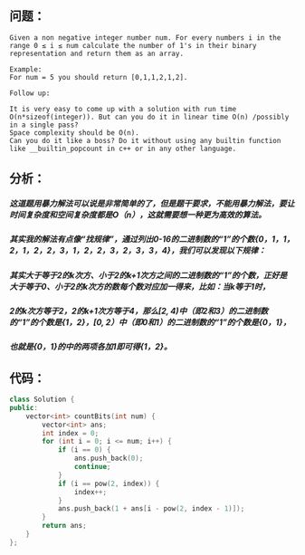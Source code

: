 ## 问题：
```
Given a non negative integer number num. For every numbers i in the range 0 ≤ i ≤ num calculate the number of 1's in their binary representation and return them as an array.

Example:
For num = 5 you should return [0,1,1,2,1,2].

Follow up:

It is very easy to come up with a solution with run time O(n*sizeof(integer)). But can you do it in linear time O(n) /possibly in a single pass?
Space complexity should be O(n).
Can you do it like a boss? Do it without using any builtin function like __builtin_popcount in c++ or in any other language.
```
## 分析：
##### 这道题用暴力解法可以说是非常简单的了，但是题干要求，不能用暴力解法，要让时间复杂度和空间复杂度都是O（n），这就需要想一种更为高效的算法。
##### 其实我的解法有点像“找规律”，通过列出0-16的二进制数的“1”的个数{0，1，1，2，1，2，2，3，1，2，2，3，2，3，3，4}，我们可以发现以下规律：
##### 其实大于等于2的k次方、小于2的k+1次方之间的二进制数的“1”的个数，正好是大于等于0、小于2的k次方的数每个数对应加一得来，比如：当k等于1时，
##### 2的k次方等于2，2的k+1次方等于4，那么[2, 4)中（即2和3）的二进制数的“1”的个数是{1，2}，[0, 2）中（即0和1）的二进制数的“1”的个数是{0，1}，
##### 也就是{0，1}的中的两项各加1即可得{1，2}。
## 代码：
```cpp
class Solution {
public:
    vector<int> countBits(int num) {
        vector<int> ans;
        int index = 0;
        for (int i = 0; i <= num; i++) {
            if (i == 0) {
                ans.push_back(0);
                continue;
            }
            if (i == pow(2, index)) {
                index++;
            }
            ans.push_back(1 + ans[i - pow(2, index - 1)]);
        }
        return ans;
    }
};
```
